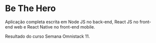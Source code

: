 # Be The Hero
Aplicação completa escrita em Node JS no back-end, React JS no front-end web e React Native no front-end mobile.

Resultado do curso Semana Omnistack 11.
